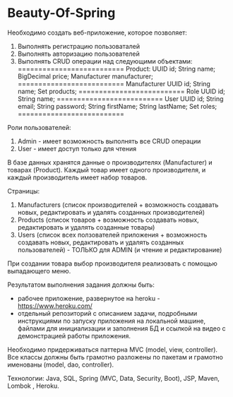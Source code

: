 # Beauty-Of-Spring
Необходимо создать веб-приложение, которое позволяет:
1. Выполнять регистрацию пользоваталей
2. Выполнять авторизацию пользователей
3. Выполнять CRUD операции над следующими объектами:
==========================
Product:
UUID id;
String name;
BigDecimal price;
Manufacturer manufacturer;
==========================
Manufacturer
UUID id;
String name;
Set<Product> products;
==========================
Role
UUID id;
String name;
==========================
User
UUID id;
String email;
String password;
String firstName;
String lastName;
Set<Role> roles;
==========================

Роли пользователей:
1. Admin - имеет возможность выполнять все CRUD операции
2. User - имеет доступ только для чтения

В базе данных хранятся данные о производителях (Manufacturer) и товарах (Product).
Каждый товар имеет одного производителя, и каждый производитель имеет набор товаров.

Страницы:
1. Manufacturers (список производителей + возможность создавать новых, редактировать и удалять созданных производителей)
2. Products (список товаров + возможность создавать новых, редактировать и удалять созданные товары)
3. Users (список всех ползователей приложения + возможность создавать новых, редактировать и удалять созданных пользователей) - ТОЛЬКО для ADMIN (и чтение и редактирование)

При создании товара выбор производителя реализовать с помощью выпадающего меню.

Результатом выполнения задания должны быть:
- рабочее приложение, развернутое на heroku - https://www.heroku.com/
- отдельный репозиторий с описанием задачи,
подробными инструкциями по запуску приложения на локальной машине,
файлами для инициализации и заполнения БД и ссылкой на видео с демонстрацией работы приложения.

Необходимо придерживаться паттерна MVC (model, view, controller).
Все классы должны быть грамотно разложены по пакетам и грамотно именованы (model, dao, controller).

Технологии:
Java, SQL, Spring (MVC, Data, Security, Boot), JSP, Maven, Lombok , Heroku.
